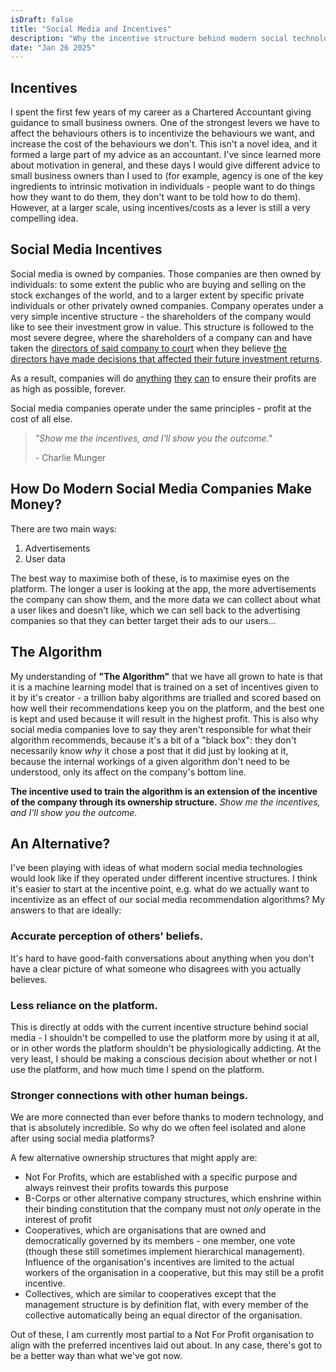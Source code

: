```yaml
---
isDraft: false
title: "Social Media and Incentives"
description: "Why the incentive structure behind modern social technologies is incompatible with society"
date: "Jan 26 2025"
---
```

## Incentives
I spent the first few years of my career as a Chartered Accountant giving guidance to small business owners. One of the strongest levers we have to affect the behaviours others is to incentivize the behaviours we want, and increase the cost of the behaviours we don't. This isn't a novel idea, and it formed a large part of my advice as an accountant. I've since learned more about motivation in general, and these days I would give different advice to small business owners than I used to (for example, agency is one of the key ingredients to intrinsic motivation in individuals - people want to do things how they want to do them, they don't want to be told how to do them). However, at a larger scale, using incentives/costs as a lever is still a very compelling idea.

## Social Media Incentives
Social media is owned by companies. Those companies are then owned by individuals: to some extent the public who are buying and selling on the stock exchanges of the world, and to a larger extent by specific private individuals or other privately owned companies.
Company operates under a very simple incentive structure - the shareholders of the company would like to see their investment grow in value. This structure is followed to the most severe degree, where the shareholders of a company can and have taken the [directors of said company to court](https://www.theguardian.com/business/2013/may/07/shareholders-sue-hp-autonomy-deal) when they believe [the directors have made decisions that affected their future investment returns](https://www.theguardian.com/business/2024/may/01/nearly-half-of-smith-nephew-investors-revolt-against-chief-executive-pay-increase).

As a result, companies will do [anything](https://www.theguardian.com/environment/2021/jun/30/climate-crimes-oil-and-gas-environment) [they](https://news.harvard.edu/gazette/story/2023/01/harvard-led-analysis-finds-exxonmobil-internal-research-accurately-predicted-climate-change/) [can](https://www.tobaccoinaustralia.org.au/chapter-10-tobacco-industry/indepth-10a-strategies-for-influence/10a-3-the-mechanisms-of-influence-industry-funded-) to ensure their profits are as high as possible, forever.

Social media companies operate under the same principles - profit at the cost of all else.

> _"Show me the incentives, and I'll show you the outcome."_ 
>
> \- Charlie Munger

## How Do Modern Social Media Companies Make Money?
There are two main ways:
1. Advertisements
2. User data

The best way to maximise both of these, is to maximise eyes on the platform. The longer a user is looking at the app, the more advertisements the company can show them, and the more data we can collect about what a user likes and doesn't like, which we can sell back to the advertising companies so that they can better target their ads to our users...

## The Algorithm
My understanding of **"The Algorithm"** that we have all grown to hate is that it is a machine learning model that is trained on a set of incentives given to it by it's creator - a trillion baby algorithms are trialled and scored based on how well their recommendations keep you on the platform, and the best one is kept and used because it will result in the highest profit. This is also why social media companies love to say they aren't responsible for what their algorithm recommends, because it's a bit of a "black box": they don't necessarily know _why_ it chose a post that it did just by looking at it, because the internal workings of a given algorithm don't need to be understood, only its affect on the company's bottom line.

**The incentive used to train the algorithm is an extension of the incentive of the company through its ownership structure.** _Show me the incentives, and I'll show you the outcome_.

## An Alternative?
I've been playing with ideas of what modern social media technologies would look like if they operated under different incentive structures. I think it's easier to start at the incentive point, e.g. what do we actually want to incentivize as an effect of our social media recommendation algorithms? My answers to that are ideally:
### Accurate perception of others' beliefs. 

It's hard to have good-faith conversations about anything when you don't have a clear picture of what someone who disagrees with you actually believes.
### Less reliance on the platform. 

This is directly at odds with the current incentive structure behind social media - I shouldn't be compelled to use the platform more by using it at all, or in other words the platform shouldn't be physiologically addicting. 
At the very least, I should be making a conscious decision about whether or not I use the platform, and how much time I spend on the platform.
### Stronger connections with other human beings.

We are more connected than ever before thanks to modern technology, and that is absolutely incredible. So why do we often feel isolated and alone after using social media platforms?

A few alternative ownership structures that might apply are:
- Not For Profits, which are established with a specific purpose and always reinvest their profits towards this purpose
- B-Corps or other alternative company structures, which enshrine within their binding constitution that the company must not _only_ operate in the interest of profit
- Cooperatives, which are organisations that are owned and democratically governed by its members - one member, one vote (though these still sometimes implement hierarchical management). Influence of the organisation's incentives are limited to the actual workers of the organisation in a cooperative, but this may still be a profit incentive.
- Collectives, which are similar to cooperatives except that the management structure is by definition flat, with every member of the collective automatically being an equal director of the organisation.

Out of these, I am currently most partial to a Not For Profit organisation to align with the preferred incentives laid out about. In any case, there's got to be a better way than what we've got now.
